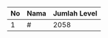 | No | Nama            | Jumlah Level |
|----|-----------------|--------------|
| 1  | #    |    2058        |
